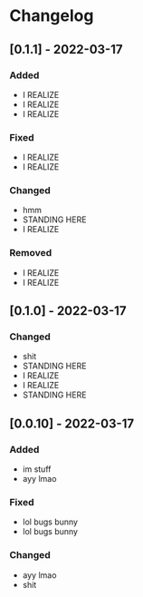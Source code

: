 # Changelog

## [0.1.1] - 2022-03-17

### Added

- I REALIZE
- I REALIZE
- I REALIZE

### Fixed

- I REALIZE
- I REALIZE

### Changed

- hmm
- STANDING HERE
- I REALIZE

### Removed

- I REALIZE
- I REALIZE

## [0.1.0] - 2022-03-17

### Changed

- shit
- STANDING HERE
- I REALIZE
- I REALIZE
- STANDING HERE

## [0.0.10] - 2022-03-17

### Added

- im stuff
- ayy lmao

### Fixed

- lol bugs bunny
- lol bugs bunny

### Changed

- ayy lmao
- shit

[v0.1.1]: https://github.com/flowscan/go-repomaster/compare/repomaster/v0.1.0...repomaster/v0.1.1
[v0.1.0]: https://github.com/flowscan/go-repomaster/compare/repomaster/v0.0.10...repomaster/v0.1.0
[v0.0.10]: https://github.com/flowscan/go-repomaster/releases/tag/repomaster/v0.0.10
